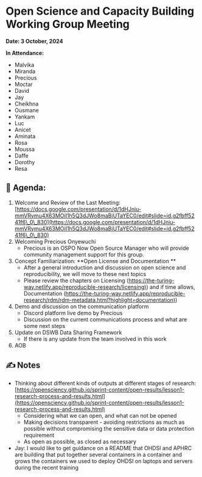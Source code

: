 # Open Science and Capacity Building Working Group Meeting


**Date: 3 October, 2024**


**In Attendance:**

   * Malvika
   * Miranda
   * Precious
   * Moctar
   * David
   * Jay
   * Cheikhna
   * Ousmane
   * Yankam
   * Luc
   * Anicet
   * Aminata
   * Rosa
   * Moussa
   * Daffe
   * Dorothy
   * Resa

## 📣 Agenda:

   1. Welcome and Review of the Last Meeting: [https://docs.google.com/presentation/d/1dHJniu-mmVRymu4X63MOiI1h5Q3dJWo8maBjUTaYEC0/edit#slide=id.g2fbff5241f6\_0\_830](https://docs.google.com/presentation/d/1dHJniu-mmVRymu4X63MOiI1h5Q3dJWo8maBjUTaYEC0/edit#slide=id.g2fbff5241f6\_0\_830) 
   1. Welcoming Precious Onyewuchi
       * Precious is an OSPO Now Open Source Manager who will provide community management support for this group.
   1. Concept Familiarization: **Open License and Documentation **
       * After a general introduction and discussion on open science and reproducibility, we will move to these next topics
       * Please review the chapters on Licensing ([https://the-turing-way.netlify.app/reproducible-research/licensing)](https://the-turing-way.netlify.app/reproducible-research/licensing)) and if time allows, Documentation ([https://the-turing-way.netlify.app/reproducible-research/rdm/rdm-metadata.html?highlight=documentation)](https://the-turing-way.netlify.app/reproducible-research/rdm/rdm-metadata.html?highlight=documentation))
   1. Demo and discussion on the communication platform 
       * Discord platform live demo by Precious
       * Discussion on the current communications process and what are some next steps
   1. Update on DSWB Data Sharing Framework
       * If there is any update from the team involved in this work
   1. AOB


## ✍️ Notes

   * Thinking about different kinds of outputs at different stages of research: [https://opensciency.github.io/sprint-content/open-results/lesson1-research-process-and-results.html](https://opensciency.github.io/sprint-content/open-results/lesson1-research-process-and-results.html)
       * Considering what we can open, and what can not be opened
       * Making decisions transparent - avoiding restrictions as much as possible without compromising the  sensitive data or data protection requirement
       * As open as possible, as closed as necessary
   * Jay: I would like to get guidance on a README that OHDSI and APHRC are building that put together several containers in a container and grows the containers we used to deploy OHDSI on laptops and servers during the recent training
